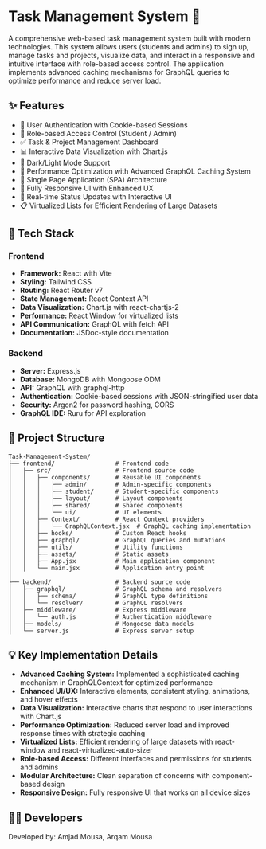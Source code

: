 # Task Management System 📝

A comprehensive web-based task management system built with modern technologies. This system allows users (students and admins) to sign up, manage tasks and projects, visualize data, and interact in a responsive and intuitive interface with role-based access control. The application implements advanced caching mechanisms for GraphQL queries to optimize performance and reduce server load.

## ✨ Features

- 🔐 User Authentication with Cookie-based Sessions
- 👤 Role-based Access Control (Student / Admin)
- ✅ Task & Project Management Dashboard
- 📊 Interactive Data Visualization with Chart.js
- 🌙 Dark/Light Mode Support
- 🚀 Performance Optimization with Advanced GraphQL Caching System
- 🧭 Single Page Application (SPA) Architecture
- 📱 Fully Responsive UI with Enhanced UX
- 🔄 Real-time Status Updates with Interactive UI
- 📋 Virtualized Lists for Efficient Rendering of Large Datasets

## 🚀 Tech Stack

### Frontend

- **Framework:** React with Vite
- **Styling:** Tailwind CSS
- **Routing:** React Router v7
- **State Management:** React Context API
- **Data Visualization:** Chart.js with react-chartjs-2
- **Performance:** React Window for virtualized lists
- **API Communication:** GraphQL with fetch API
- **Documentation:** JSDoc-style documentation

### Backend

- **Server:** Express.js
- **Database:** MongoDB with Mongoose ODM
- **API:** GraphQL with graphql-http
- **Authentication:** Cookie-based sessions with JSON-stringified user data
- **Security:** Argon2 for password hashing, CORS
- **GraphQL IDE:** Ruru for API exploration

## 📂 Project Structure

```
Task-Management-System/
├── frontend/                 # Frontend code
│   ├── src/                  # Frontend source code
│   │   ├── components/       # Reusable UI components
│   │   │   ├── admin/        # Admin-specific components
│   │   │   ├── student/      # Student-specific components
│   │   │   ├── layout/       # Layout components
│   │   │   ├── shared/       # Shared components
│   │   │   └── ui/           # UI elements
│   │   ├── Context/          # React Context providers
│   │   │   └── GraphQLContext.jsx  # GraphQL caching implementation
│   │   ├── hooks/            # Custom React hooks
│   │   ├── graphql/          # GraphQL queries and mutations
│   │   ├── utils/            # Utility functions
│   │   ├── assets/           # Static assets
│   │   ├── App.jsx           # Main application component
│   │   └── main.jsx          # Application entry point
│
├── backend/                  # Backend source code
│   ├── graphql/              # GraphQL schema and resolvers
│   │   ├── schema/           # GraphQL type definitions
│   │   └── resolver/         # GraphQL resolvers
│   ├── middleware/           # Express middleware
│   │   └── auth.js           # Authentication middleware
│   ├── models/               # Mongoose data models
│   └── server.js             # Express server setup
```

## 💡 Key Implementation Details

- **Advanced Caching System:** Implemented a sophisticated caching mechanism in GraphQLContext for optimized performance
- **Enhanced UI/UX:** Interactive elements, consistent styling, animations, and hover effects
- **Data Visualization:** Interactive charts that respond to user interactions with Chart.js
- **Performance Optimization:** Reduced server load and improved response times with strategic caching
- **Virtualized Lists:** Efficient rendering of large datasets with react-window and react-virtualized-auto-sizer
- **Role-based Access:** Different interfaces and permissions for students and admins
- **Modular Architecture:** Clean separation of concerns with component-based design
- **Responsive Design:** Fully responsive UI that works on all device sizes

## 👨‍💻 Developers

Developed by: Amjad Mousa, Arqam Mousa
